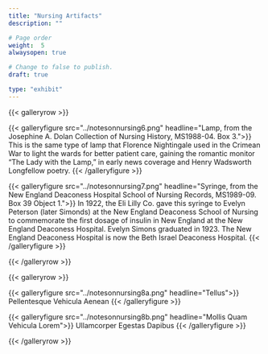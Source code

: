```yaml
---
title: "Nursing Artifacts"
description: ""

# Page order
weight:  5
alwaysopen: true

# Change to false to publish.
draft: true

type: "exhibit"
---
```


{{< galleryrow >}}

{{< galleryfigure src="../notesonnursing6.png"
           headline="Lamp, from the Josephine A. Dolan Collection of Nursing History, MS1988-04. Box 3.">}} This is the same type of lamp that Florence Nightingale used in the Crimean War to light the wards for better patient care, gaining the romantic monitor “The Lady with the Lamp,” in early news coverage and Henry Wadsworth Longfellow poetry.
{{< /galleryfigure >}}

{{< galleryfigure src="../notesonnursing7.png"
           headline="Syringe, from the New England Deaconess Hospital School of Nursing Records, MS1989-09. Box 39 Object 1.">}} In 1922, the Eli Lilly Co. gave this syringe to Evelyn Peterson (later Simonds) at the New England Deaconess School of Nursing to commemorate the first dosage of insulin in New England at the New England Deaconess Hospital. Evelyn Simons graduated in 1923. The New England Deaconess Hospital is now the Beth Israel Deaconess Hospital.
{{< /galleryfigure >}}

{{< /galleryrow >}}

{{< galleryrow >}}

{{< galleryfigure src="../notesonnursing8a.png"
           headline="Tellus">}} Pellentesque Vehicula Aenean
{{< /galleryfigure >}}

{{< galleryfigure src="../notesonnursing8b.png"
           headline="Mollis Quam Vehicula Lorem">}} Ullamcorper Egestas Dapibus
{{< /galleryfigure >}}

{{< /galleryrow >}}
